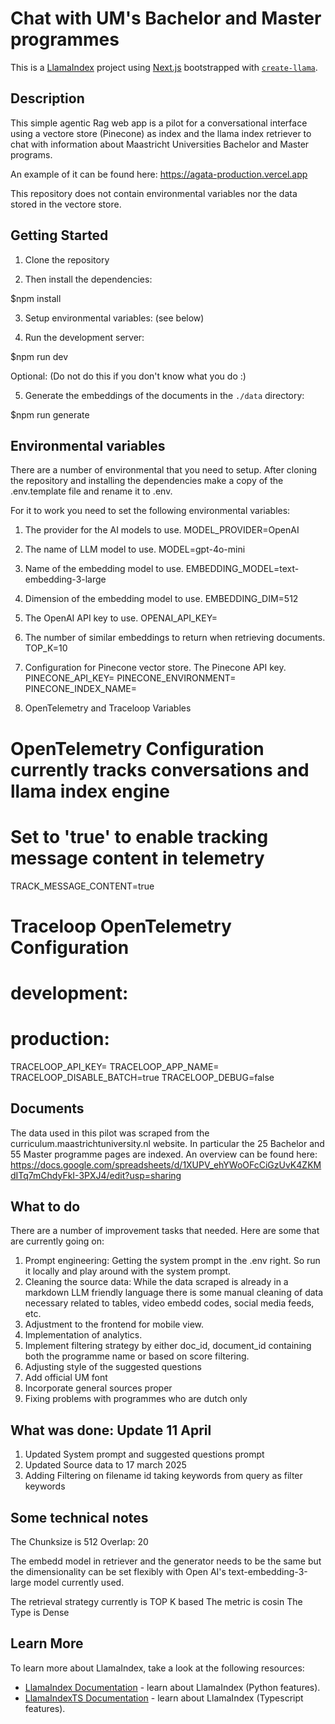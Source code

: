 
# Chat with UM's Bachelor and Master programmes

This is a [LlamaIndex](https://www.llamaindex.ai/) project using [Next.js](https://nextjs.org/) bootstrapped with [`create-llama`](https://github.com/run-llama/LlamaIndexTS/tree/main/packages/create-llama).

## Description
This simple agentic Rag web app is a pilot for a conversational interface using a vectore store (Pinecone) as index and the llama index retriever to chat with information about Maastricht Universities Bachelor and Master programs. 

An example of it can be found here: https://agata-production.vercel.app 

This repository does not contain environmental variables nor the data stored in the vectore store.


## Getting Started


1. Clone the repository

2. Then install the dependencies:

  $npm install

3. Setup environmental variables: (see below)

4. Run the development server:

 $npm run dev

Optional: (Do not do this if you don't know what you do :)

5. Generate the embeddings of the documents in the `./data` directory:

  $npm run generate

## Environmental variables
There are a number of environmental that you need to setup. After cloning the repository and installing the dependencies make a copy of the .env.template file and rename it to .env.

For it to work you need to set the following environmental variables:

1. The provider for the AI models to use.
  MODEL_PROVIDER=OpenAI

2. The name of LLM model to use.
  MODEL=gpt-4o-mini

3. Name of the embedding model to use.
  EMBEDDING_MODEL=text-embedding-3-large

4. Dimension of the embedding model to use.
  EMBEDDING_DIM=512

5. The OpenAI API key to use.
  OPENAI_API_KEY= 

6. The number of similar embeddings to return when retrieving documents.
  TOP_K=10

7. Configuration for Pinecone vector store. The Pinecone API key.
  PINECONE_API_KEY=
  PINECONE_ENVIRONMENT=
  PINECONE_INDEX_NAME=

8. OpenTelemetry and Traceloop Variables

# OpenTelemetry Configuration currently tracks conversations and llama index engine
# Set to 'true' to enable tracking message content in telemetry
TRACK_MESSAGE_CONTENT=true

# Traceloop OpenTelemetry Configuration
# development:
# production: 

TRACELOOP_API_KEY=
TRACELOOP_APP_NAME=
TRACELOOP_DISABLE_BATCH=true
TRACELOOP_DEBUG=false

## Documents 
The data used in this pilot was scraped from the curriculum.maastrichtuniversity.nl website. In particular the 25 Bachelor and 55 Master programme pages are indexed. An overview can be found here: https://docs.google.com/spreadsheets/d/1XUPV_ehYWoOFcCiGzUvK4ZKMdITq7mChdyFkI-3PXJ4/edit?usp=sharing


## What to do
There are a number of improvement tasks that needed. Here are some that are currently going on:

1. Prompt engineering: Getting the system prompt in the .env right. So run it locally and play around with the system prompt.  
2. Cleaning the source data: While the data scraped is already in a markdown LLM friendly language there is some manual cleaning of data necessary related to tables, video embedd codes, social media feeds, etc.
3. Adjustment to the frontend for mobile view.
4. Implementation of analytics. 
5. Implement filtering strategy by either doc_id, document_id containing both the programme name or based on score filtering.
6. Adjusting style of the suggested questions
7. Add official UM font
8. Incorporate general sources proper
9. Fixing problems with programmes who are dutch only


## What was done: Update 11 April

1. Updated System prompt and suggested questions prompt
2. Updated Source data to 17 march 2025
5. Adding Filtering on filename id taking keywords from query as filter keywords


## Some technical notes

The Chunksize is 512
Overlap: 20

The embedd model in retriever and the generator needs to be the same but the dimensionality can be set flexibly with Open AI's text-embedding-3-large model currently used. 

The retrieval strategy currently is TOP K based
The metric is cosin
The Type is Dense


## Learn More

To learn more about LlamaIndex, take a look at the following resources:

- [LlamaIndex Documentation](https://docs.llamaindex.ai) - learn about LlamaIndex (Python features).
- [LlamaIndexTS Documentation](https://ts.llamaindex.ai) - learn about LlamaIndex (Typescript features).
